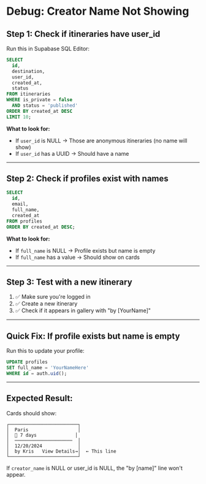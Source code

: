 # Debug: Creator Name Not Showing

## Step 1: Check if itineraries have user_id

Run this in Supabase SQL Editor:

```sql
SELECT 
  id,
  destination,
  user_id,
  created_at,
  status
FROM itineraries
WHERE is_private = false
  AND status = 'published'
ORDER BY created_at DESC
LIMIT 10;
```

**What to look for:**
- If `user_id` is NULL → Those are anonymous itineraries (no name will show)
- If `user_id` has a UUID → Should have a name

---

## Step 2: Check if profiles exist with names

```sql
SELECT 
  id,
  email,
  full_name,
  created_at
FROM profiles
ORDER BY created_at DESC;
```

**What to look for:**
- If `full_name` is NULL → Profile exists but name is empty
- If `full_name` has a value → Should show on cards

---

## Step 3: Test with a new itinerary

1. ✅ Make sure you're logged in
2. ✅ Create a new itinerary
3. ✅ Check if it appears in gallery with "by [YourName]"

---

## Quick Fix: If profile exists but name is empty

Run this to update your profile:

```sql
UPDATE profiles
SET full_name = 'YourNameHere'
WHERE id = auth.uid();
```

---

## Expected Result:

Cards should show:
```
┌─────────────────────────┐
│  Paris                  │
│  📅 7 days              │
│  ─────────────────────  │
│  12/20/2024             │
│  by Kris   View Details→│  ← This line
└─────────────────────────┘
```

If `creator_name` is NULL or user_id is NULL, the "by [name]" line won't appear.

